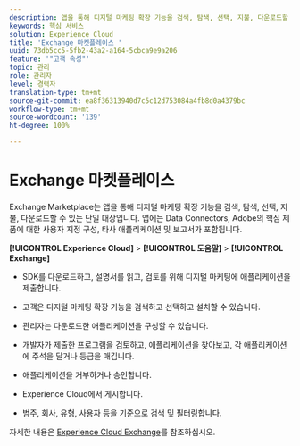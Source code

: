 ```yaml
---
description: 앱을 통해 디지털 마케팅 확장 기능을 검색, 탐색, 선택, 지불, 다운로드할 수 있는 단일 대상인 Exchange Marketplace에 대해 알아봅니다.
keywords: 핵심 서비스
solution: Experience Cloud
title: 'Exchange 마켓플레이스 '
uuid: 73db5cc5-5fb2-43a2-a164-5cbca9e9a206
feature: '"고객 속성"'
topic: 관리
role: 관리자
level: 경력자
translation-type: tm+mt
source-git-commit: ea8f36313940d7c5c12d753084a4fb8d0a4379bc
workflow-type: tm+mt
source-wordcount: '139'
ht-degree: 100%

---
```



# Exchange 마켓플레이스

Exchange Marketplace는 앱을 통해 디지털 마케팅 확장 기능을 검색, 탐색, 선택, 지불, 다운로드할 수 있는 단일 대상입니다. 앱에는 Data Connectors, Adobe의 핵심 제품에 대한 사용자 지정 구성, 타사 애플리케이션 및 보고서가 포함됩니다.

**[!UICONTROL Experience Cloud]** > **[!UICONTROL 도움말]** > **[!UICONTROL Exchange]**

* SDK를 다운로드하고, 설명서를 읽고, 검토를 위해 디지털 마케팅에 애플리케이션을 제출합니다.

* 고객은 디지털 마케팅 확장 기능을 검색하고 선택하고 설치할 수 있습니다.

* 관리자는 다운로드한 애플리케이션을 구성할 수 있습니다.

* 개발자가 제출한 프로그램을 검토하고, 애플리케이션을 찾아보고, 각 애플리케이션에 주석을 달거나 등급을 매깁니다.

* 애플리케이션을 거부하거나 승인합니다.

* Experience Cloud에서 게시합니다.

* 범주, 회사, 유형, 사용자 등을 기준으로 검색 및 필터링합니다.

자세한 내용은 [Experience Cloud Exchange](https://exchange.adobe.com/experiencecloud.html)를 참조하십시오.
